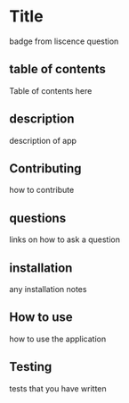 # Title
badge from liscence question 

## table of contents 

Table of contents here 

## description 

description of app 


## Contributing

how to contribute 

## questions 

links on how to ask a question 

## installation 

any installation notes 

## How to use 

how to use the application 

## Testing 

tests that you have written 



